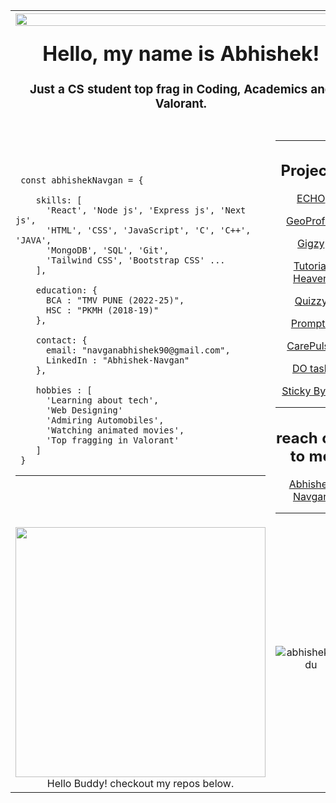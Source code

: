 <table>
  <tr>
    <th colspan="2">
    <img width="100%" align="right" src="https://raw.githubusercontent.com/Sutil/Sutil/2b2fad3bf54522bb30c8c170591fc68ff51b69e6/github-contribution-grid-snake2.svg">
    <h1 align="center">Hello, my name is Abhishek!</h1>
    <h3 align="center">Just a CS student top frag in Coding, Academics and Valorant.</h3>
  </th>
  </tr>
  <tr>
    <td colspan="2">
      

     
  </td>
  </tr>
  <tr>
    <td width="">

     const abhishekNavgan = {
      
        skills: [
          'React', 'Node js', 'Express js', 'Next js', 
          'HTML', 'CSS', 'JavaScript', 'C', 'C++', 'JAVA',
          'MongoDB', 'SQL', 'Git', 
          'Tailwind CSS', 'Bootstrap CSS' ...
        ],
        
        education: {
          BCA : "TMV PUNE (2022-25)",
          HSC : "PKMH (2018-19)"
        },
        
        contact: {
          email: "navganabhishek90@gmail.com",
          LinkedIn : "Abhishek-Navgan"
        },
        
        hobbies : [
          'Learning about tech', 
          'Web Designing'
          'Admiring Automobiles', 
          'Watching animated movies', 
          'Top fragging in Valorant'
        ]
     }

---
             
</td>
<td width="">

---

<h2 align="center">Projects</h2>
    <p align="center"><a target="_blank" href="https://echo-an.netlify.app/">ECHO</a></p>
    <p align="center"><a target="_blank" href="geo-profile-ten.vercel.app/">GeoProfile</a></p>
    <p align="center"><a target="_blank" href="gigzy.vercel.app">Gigzy</a></p>
    <p align="center"><a target="_blank" href="https://tutorialheaven.netlify.app/">Tutorial Heaven</a></p>
    <p align="center"><a target="_blank" href="https://quizzy-an.netlify.app">Quizzy</a></p>
    <p align="center"><a target="_blank" href="https://prompty-an.vercel.app/">Prompty</a></p>
    <p align="center"><a target="_blank" href="https://care-pulse-lemon.vercel.app/">CarePulse</a></p>
    <p align="center"><a target="_blank" href="https://todo-landing-page.vercel.app/">DO task</a></p>
    <p align="center"><a target="_blank" href="https://stickybytes.netlify.app/">Sticky Bytes</a></p>

---
    
<h2 align="center"> reach out to me</h2>
    <p  align="center"><a target="_blank" href="mailto:Navganabhishek90@gmail.com">Abhishek Navgan</a></p>
          
---



</td>
  </tr>
 
  <tr>
    <td align="center">
        <img src="https://img.buzzfeed.com/buzzfeed-static/static/2021-06/9/21/asset/23809ee28d48/anigif_sub-buzz-527-1623274106-21.gif" width="400px">
      <br>
      Hello Buddy! checkout my repos below.
    </td>
    <td width="" align="center">
      <p align="center"> <img src="https://github-readme-stats.vercel.app/api?username=AbhishekNavgan95&show_icons=true&theme=gotham" alt="abhisheknaiidu"/>
    </td>
  </tr>
</table>
